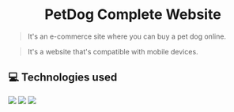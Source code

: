 
<h1 align="center">PetDog Complete Website</h1> 


> It's an e-commerce site where you can buy a pet dog online. 


> It's a website that's compatible with mobile devices.

## 💻 Technologies used
<img src="https://img.shields.io/badge/HTML5-FF3300?style=for-the-badge&logo=html5&logoColor=white"> 
<img src="https://img.shields.io/badge/CSS3-0066FF?style=for-the-badge&logo=css3&logoColor=white">
<img src="https://img.shields.io/badge/Bootstrap-993399?style=for-the-badge&logo=bootstrap&logoColor=white">
